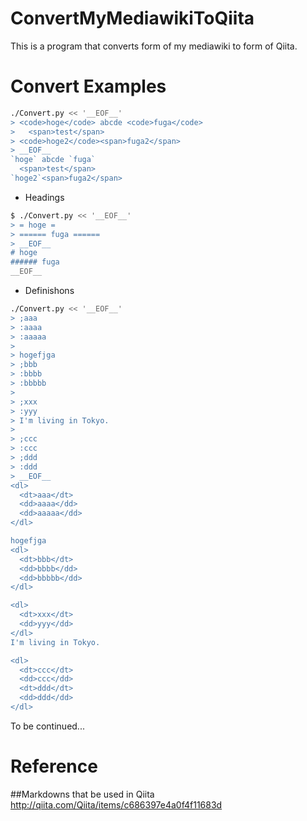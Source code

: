 # ConvertMyMediawikiToQiita
This is a program that converts form of my mediawiki to form of Qiita.

# Convert Examples
```bash
./Convert.py << '__EOF__'
> <code>hoge</code> abcde <code>fuga</code>
>   <span>test</span>
> <code>hoge2</code><span>fuga2</span>
> __EOF__
`hoge` abcde `fuga`
  <span>test</span>
`hoge2`<span>fuga2</span>
```

* Headings
```bash
$ ./Convert.py << '__EOF__'
> = hoge =
> ====== fuga ======
> __EOF__
# hoge 
###### fuga
__EOF__
```

* Definishons
```bash
./Convert.py << '__EOF__'
> ;aaa
> :aaaa
> :aaaaa
> 
> hogefjga
> ;bbb
> :bbbb
> :bbbbb
> 
> ;xxx
> :yyy
> I'm living in Tokyo.
> 
> ;ccc
> :ccc
> ;ddd
> :ddd
> __EOF__
<dl>
  <dt>aaa</dt>
  <dd>aaaa</dd>
  <dd>aaaaa</dd>
</dl>

hogefjga
<dl>
  <dt>bbb</dt>
  <dd>bbbb</dd>
  <dd>bbbbb</dd>
</dl>

<dl>
  <dt>xxx</dt>
  <dd>yyy</dd>
</dl>
I'm living in Tokyo.

<dl>
  <dt>ccc</dt>
  <dd>ccc</dd>
  <dt>ddd</dt>
  <dd>ddd</dd>
</dl>
```

To be continued...

# Reference
##Markdowns that be used in Qiita
http://qiita.com/Qiita/items/c686397e4a0f4f11683d

